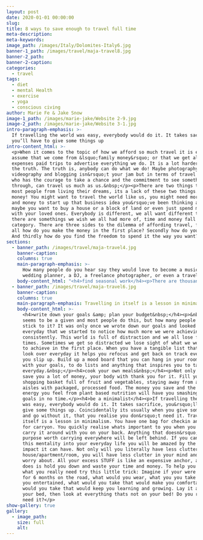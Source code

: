 ```yaml
---
layout: post
date: 2020-01-01 00:00:00
slug:
title: 8 ways to save enough to travel full time
meta-description:
meta-keywords:
image_path: /images/Italy/Dolomites-Italy6.jpg
banner-1_path: /images/travel/maja-travel8.jpg
banner-2_path:
banner-2-caption:
categories:
  - travel
tags:
  - diet
  - mental Health
  - exercise
  - yoga
  - conscious civing
author: Marie Fe & Jake Snow
image-1_path: /images/marie-jake/Website 2-9.jpg
image-2_path: /images/marie-jake/Website 3-1.jpg
intro-paragraph-emphasis: >-
  If travelling the world was easy, everybody would do it. It takes sacrifice,
  you’ll have to give some things up
intro-content_html: >-
  <p>When it comes to the topic of how we afford so much travel it is easy to
  assume that we come from &lsquo;family money&rsquo; or that we get all
  expenses paid trips to advertise everything we do. It is a lot harder to learn
  the truth. The truth is, anybody can do what we do! Maybe photography,
  videography and blogging isn&rsquo;t your jam but in terms of travel anybody
  who has the courage to take a chance and the commitment to see something
  through, can travel us much as us.&nbsp;</p><p>There are two things that stop
  most people from living their dreams, its a lack of these two things. Time and
  money! You might want to travel the world like us, you might need more time
  and money to start up that business idea you&rsquo;ve been thinking about,
  maybe you want to buy a house or a block of land or even just spend more time
  with your loved ones. Everybody is different, we all want different things but
  there are somethings we wish we all had more of, time and money fall into that
  category. There are three sides to the dilemma of affording travel, first of
  all how do you make the money in the first place? Secondly how do you save it?
  And thirdly how do you find the freedom to spend it the way you want?</p>
sections:
  - banner_path: /images/travel/maja-travel4.jpg
    banner-caption:
    columns: true
    main-paragraph-emphasis: >-
      How many people do you hear say they would love to become a musician, a
      wedding planner, a DJ, a freelance photographer, or even a travel blogger
    body-content_html: "<h4>find seasonal work</h4><p>There are thousands of jobs you could take in order to earn the capital you need to kickstart your dreams. The problem is most jobs to start don&rsquo;t pay particularly well. Also how many of these jobs can you leave after 3-6 months and expect to return the following year? This is where seasonal jobs can really make a difference. This is without a doubt the main reason we are able to do what we do! We work super hard for 4 months a year in the wine industry in Australia saving up every penny, then we hit the road for 8 months. Just to be clear, this lifestyle isn&rsquo;t what we plan to do forever. The beauty of working seasonal jobs is not only do you save up the money to travel, you free up the time to pursue what it is you really desire, your passion projects! How many people do you hear say they would love to become a musician, a wedding planner, a DJ, a freelance photographer, or even a travel blogger \U0001F609 but they just don&rsquo;t have the time to get started? Fill out our contact form if you want more information on how you can get a seasonal job like ours!</p><h4>spend time doing enjoyable things that don&rsquo;t cost money</h4><p>In the past it was always things like drinks with friends that held us both back from hitting our savings goals. One drink would lead to another and the next thing we know we&rsquo;ve spent $100-200 in one night. Thats like a weeks travel budget in Asia \U0001F648 We have learnt to enjoy the things that money cant buy like a beautiful sunset, or a walk at the beach, park, forest etc. When you find enjoyment in activities that don&rsquo;t cost any money you will notice a real difference in the amount you can save. It is important that when you&rsquo;re working hard to save you don&rsquo;t stay in your house cooped up all day. It is not sustainable and you won&rsquo;t get that daily motivation to help you stick to your goals.&nbsp;</p><h4>spend time doing enjoyable things that can potentially make you money</h4><p>Spend time doing enjoyable things that can potentially make you money! In this day and age there are an infinite amount of ways to make money. If you develop a skill or learn knowledge that other people are willing to pay for,&nbsp; you are well on your way to creating a side income. In terms of travel, this means you can make money any where in the world by using your skill or teaching your knowledge. This is the holy grail of long term travel. Now if you can find a hobby with earning potential that you actually enjoy, you will find that mastering your hobby of choice comes easy. All of a sudden you have an avenue to make income while you travel. For us, our&nbsp;<a href=\"https://mariefeandjakesnow.com/category/photography/\">photography</a>&nbsp;and influence has become this avenue, we know people who teach surf lessons, others who teach yoga, some people write blogs, others do graphic design or make videos. Whatever it is, if you can find something you enjoy that has earning potential, spend time mastering it!</p>"
  - banner_path: /images/travel/maja-travel6.jpg
    banner-caption:
    columns: true
    main-paragraph-emphasis: Travelling in itself is a lesson in minimalism
    body-content_html: >-
      <h4>write down your goals &amp; plan your budget&nbsp;</h4><p>&nbsp;This
      seems to be a given and most people do this, but how many people actually
      stick to it? It was only once we wrote down our goals and looked over them
      everyday that we started to notice how much more we were achieving
      consistently. This world is full of distraction and we all lose focus at
      times. Sometimes we get so distracted we lose sight of what we were trying
      to achieve in the first place. When you have a tangible list that you can
      look over everyday it helps you refocus and get back on track every time
      you slip up. Build up a mood board that you can hang in your room. Fill it
      with your goals, to do lists and anything that inspires you to take action
      everyday.&nbsp;</p><h4>cook your own meals&nbsp;</h4><p>Not only will this
      save you a lot of money, your body with thank you for it. Fill your
      shopping basket full of fruit and vegetables, staying away from all the
      aisles with packaged, processed food. The money you save and the extra
      energy you feel from plant based nutrition will have you smashing your
      goals in no time.</p><h4>be a minimalist</h4><p>If travelling the world
      was easy, everybody would do it. It takes sacrifice, you&rsquo;ll have to
      give some things up. Coincidentally its usually when you give something up
      and go without it, that you realise you don&rsquo;t need it. Travelling in
      itself is a lesson in minimalism. You have one bag for checkin and one bag
      for carryon. You quickly realise whats important to you when you have to
      carry it around with you on your back. Anything that doesn&rsquo;t serve a
      purpose worth carrying everywhere will be left behind. If you can bring
      this mentality into your everyday life you will be amazed by the positive
      impact it can have. Not only will you literally have less clutter in your
      house/apartment/room, you will have less clutter in your mind and less to
      worry about. All your excess STUFF is like an expensive anchor, all it
      does is hold you down and waste your time and money. To help you realise
      what you really need try this little trick: Imagine if your were packing
      for 6 months on the road, what would you wear, what you you take to keep
      you entertained, what would you take that would make you comfortable, what
      would you take that would keep you learning and growing. Lay it all out on
      your bed, then look at everything thats not on your bed! Do you really
      need it?</p>
show-gallery: true
gallery:
  - image_path:
    size: full
    alt:
---
```


